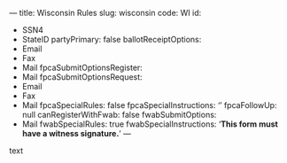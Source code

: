 —
title: Wisconsin Rules
slug: wisconsin
code: WI
id: 
  - SSN4
  - StateID
partyPrimary: false
ballotReceiptOptions:
  - Email
  - Fax
  - Mail
fpcaSubmitOptionsRegister:
  - Mail
fpcaSubmitOptionsRequest:
  - Email
  - Fax
  - Mail
fpcaSpecialRules: false
fpcaSpecialInstructions: ‘’
fpcaFollowUp: null
canRegisterWithFwab: false
fwabSubmitOptions:
  - Mail
fwabSpecialRules: true
fwabSpecialInstructions: ‘**This form must have a witness signature.**’
—

text

